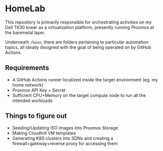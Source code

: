 # HomeLab

This repository is primarily responsible for orchestrating activities on my Dell T630 tower as a virtualization platform, presently running Proxmox at the baremetal layer.

Underneath `/base`, there are folders pertaining to particular automation topics, all ideally designed with the goal of being operated on by GitHub Actions.

## Requirements

- A GitHub Actions runner localized inside the target environment (eg. my home network)
- Proxmox API Key + Secret
- Sufficient CPU+Memory on the target compute node to run all the intended workloads

## Things to figure out

- Seeding/Updating ISO images into Proxmox Storage
- Making CloudInit VM templates
- Generating K8S clusters into SDNs and creating a firewall+gateway+reverse proxy for accessing them
